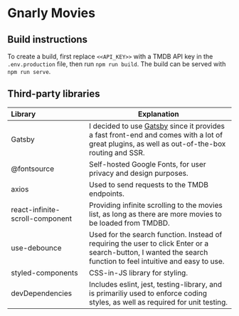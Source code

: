 # Gnarly Movies

## Build instructions
To create a build, first replace `<<API_KEY>>` with a TMDB API key in the `.env.production` file, then run `npm run build`. The build can be served with `npm run serve`.

## Third-party libraries

|Library|Explanation|
|:---|---|
|Gatsby|I decided to use [Gatsby](https://www.gatsbyjs.com/) since it provides a fast front-end and comes with a lot of great plugins, as well as out-of-the-box routing and SSR.|
|@fontsource|Self-hosted Google Fonts, for user privacy and design purposes.|
|axios|Used to send requests to the TMDB endpoints.|
|react-infinite-scroll-component|Providing infinite scrolling to the movies list, as long as there are more movies to be loaded from TMDBD.|
|use-debounce|Used for the search function. Instead of requiring the user to click Enter or a search-button, I wanted the search function to feel intuitive and easy to use.|
|styled-components|CSS-in-JS library for styling.|
|devDependencies|Includes eslint, jest, testing-library, and is primariliy used to enforce coding styles, as well as required for unit testing.|
